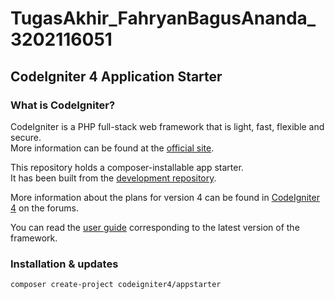 # TugasAkhir_FahryanBagusAnanda_3202116051

## CodeIgniter 4 Application Starter

### What is CodeIgniter?

CodeIgniter is a PHP full-stack web framework that is light, fast, flexible and secure.  
More information can be found at the [official site](https://codeigniter.com).

This repository holds a composer-installable app starter.  
It has been built from the [development repository](https://github.com/codeigniter4/CodeIgniter4).

More information about the plans for version 4 can be found in [CodeIgniter 4](https://forum.codeigniter.com/forumdisplay.php?fid=28) on the forums.

You can read the [user guide](https://codeigniter.com/user_guide/) corresponding to the latest version of the framework.

### Installation & updates

```bash
composer create-project codeigniter4/appstarter

